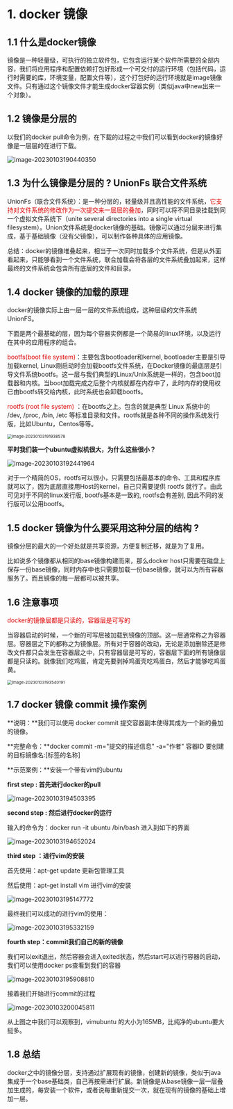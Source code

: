 # 1. docker 镜像



## 1.1 什么是docker镜像

镜像是一种轻量级，可执行的独立软件包，它包含运行某个软件所需要的全部内容，我们将应用程序和配置依赖打包好形成一个可交付的运行环境（包括代码，运行时需要的库，环境变量，配置文件等），这个打包好的运行环境就是image镜像文件。只有通过这个镜像文件才能生成docker容器实例（类似java中new出来一个对象）。



## 1.2 镜像是分层的

以我们的docker pull命令为例，在下载的过程之中我们可以看到docker的镜像好像是一层层的在进行下载。

![image-20230103190440350](./pictures/image-20230103190440350.png)



## 1.3 为什么镜像是分层的 ?  UnionFs 联合文件系统

UnionFs（联合文件系统）：是一种分层的，轻量级并且高性能的文件系统，<font color="#dd0000">它支持对文件系统的修改作为一次提交来一层层的叠加</font>，同时可以将不同目录挂载到同一个虚拟文件系统下（unite several directories into a single virtual filesystem）。Union文件系统是docker镜像的基础。镜像可以通过分层来进行集成，基于基础镜像（没有父镜像），可以制作各种具体的应用镜像。

总结：docker的镜像堆叠起来，相当于一次同时加载多个文件系统，但是从外面看起来，只能够看到一个文件系统，联合加载会将各层的文件系统叠加起来，这样最终的文件系统会包含所有底层的文件和目录。



## 1.4 docker 镜像的加载的原理

docker的镜像实际上由一层一层的文件系统组成，这种层级的文件系统UnionFS。

下面是两个最基础的层，因为每个容器实例都是一个简易的linux环境，以及运行在其中的应用程序的组合。

<font color="#dd0000">bootfs(boot file system)</font>：主要包含bootloader和kernel, bootloader主要是引导加载kernel, Linux刚启动时会加载bootfs文件系统，在Docker镜像的最底层是引导文件系统bootfs。这一层与我们典型的Linux/Unix系统是一样的，包含boot加载器和内核。当boot加载完成之后整个内核就都在内存中了，此时内存的使用权已由bootfs转交给内核，此时系统也会卸载bootfs。 

<font color="#dd0000">rootfs (root file system)</font> ：在bootfs之上。包含的就是典型 Linux 系统中的 /dev, /proc, /bin, /etc 等标准目录和文件。rootfs就是各种不同的操作系统发行版，比如Ubuntu，Centos等等。 

<img src="./pictures/image-20230103191938578.png" alt="image-20230103191938578" style="zoom:67%;" />

**平时我们装一个ubuntu虚拟机很大，为什么这些很小？**

![image-20230103192441964](./pictures/image-20230103192441964.png)

对于一个精简的OS，rootfs可以很小，只需要包括最基本的命令、工具和程序库就可以了，因为底层直接用Host的kernel，自己只需要提供 rootfs 就行了。由此可见对于不同的linux发行版, bootfs基本是一致的, rootfs会有差别, 因此不同的发行版可以公用bootfs。



## 1.5 docker 镜像为什么要采用这种分层的结构 ?

镜像分层的最大的一个好处就是共享资源，方便复制迁移，就是为了复用。

比如说多个镜像都从相同的base镜像构建而来，那么docker host只需要在磁盘上保存一份base镜像，同时内存中也只需要加载一份base镜像，就可以为所有容器服务了。而且镜像的每一层都可以被共享。



## 1.6 注意事项

<font color="#dd0000">docker的镜像层都是只读的，容器层是可写的</font> 

当容器启动的时候，一个新的可写层被加载到镜像的顶部。这一层通常称之为容器层。容器层之下的都称之为镜像层。所有对于容器的改动，无论是添加删除还是修改文件都只会发生在容器层之中，只有容器层是可写的，容器层下面的所有镜像层都是只读的。就像我们吃鸡蛋，肯定先要剥掉鸡蛋壳吃鸡蛋白，然后才能够吃鸡蛋黄。

<img src="./pictures/image-20230103193540191.png" alt="image-20230103193540191" style="zoom:67%;" />



## 1.7 docker 镜像 commit 操作案例

**说明：**我们可以使用 docker commit 提交容器副本使得其成为一个新的叠加的镜像。

**完整命令：**docker commit -m="提交的描述信息" -a="作者" 容器ID 要创建的目标镜像名:[标签的名称]

**示范案例：**安装一个带有vim的ubuntu

**first step : 首先进行docker的pull**

![image-20230103194503395](./pictures/image-20230103194503395.png)

**second step : 然后进行docker的运行**

输入的命令为：docker run -it ubuntu /bin/bash 进入到如下的界面

![image-20230103194652024](./pictures/image-20230103194652024.png)

**third step ：进行vim的安装**

首先使用：apt-get update 更新包管理工具

然后使用：apt-get install vim 进行vim的安装

![image-20230103195147772](./pictures/image-20230103195147772.png)

最终我们可以成功的进行vim的使用：

![image-20230103195332159](./pictures/image-20230103195332159.png)

**fourth step：commit我们自己的新的镜像**

我们可以exit退出，然后容器会进入exited状态，然后start可以进行容器的启动，我们可以使用docker ps查看到我们的容器

![image-20230103195908810](./pictures/image-20230103195908810.png)

接着我们开始进行commit的过程

![image-20230103200045811](./pictures/image-20230103200045811.png)

从上图之中我们可以观察到，vimubuntu 的大小为165MB，比纯净的ubuntu要大挺多。



## 1.8 总结

docker之中的镜像分层，支持通过扩展现有的镜像，创建新的镜像，类似于java集成于一个base基础类，自己再按需进行扩展。新镜像是从base镜像一层一层叠加生成的，每安装一个软件，或者说每重新提交一次，就在现有的镜像的基础上增加一层。

